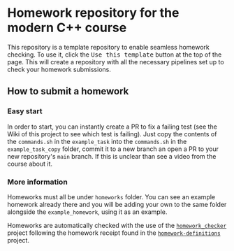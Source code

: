 # Homework repository for the modern C++ course

This repository is a template repository to enable seamless homework checking.
To use it, click the <kbd>Use this template</kbd> button at the top of the page.
This will create a repository with all the necessary pipelines set up to
check your homework submissions.

## How to submit a homework

### Easy start
In order to start, you can instantly create a PR to fix a failing test (see the
Wiki of this project to see which test is failing). Just copy the contents of
the `commands.sh` in the `example_task` into the `commands.sh` in the
`example_task_copy` folder, commit it to a new branch an open a PR to your new
repository's `main` branch. If this is unclear than see a video from the course
about it.

### More information
Homeworks must all be under `homeworks` folder. You can see an example homework
already there and you will be adding your own to the same folder alongside the
`example_homework`, using it as an example.

Homeworks are automatically checked with the use of the
[`homework_checker`](https://github.com/cpp-for-yourself/homework_checker)
project following the homework receipt found in the
[`homework-definitions`](https://github.com/cpp-for-yourself/homework-definitions)
project.


